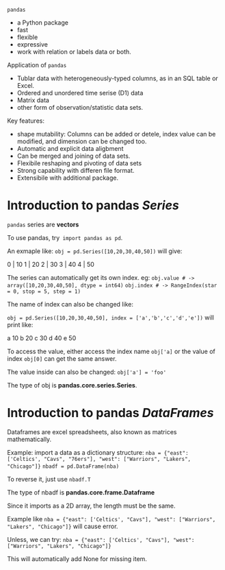 `pandas`
-   a Python package
-   fast
-   flexible
-   expressive
-   work with relation or labels data or both.

Application of `pandas`
- Tublar data with heterogeneously-typed columns, as in an SQL table or Excel.
- Ordered and unordered time serise (D1) data
- Matrix data
- other form of observation/statistic data sets.

Key features:
- shape mutability: Columns can be added or detele, index value can be modified, and dimension can be changed too. 
- Automatic and explicit data aligbment
- Can be merged and joining of data sets.
- Flexibile reshaping and pivoting of data sets
- Strong capability with differen file format.
- Extensibile with additional package.

# Introduction to pandas *Series*
`pandas` series are **vectors**

To use pandas, try` import pandas as pd`. 

An exmaple like: 
`obj = pd.Series([10,20,30,40,50])` 
will give:

0  | 10
1  | 20
2  | 30
3  | 40
4  | 50


The series can automatically get its own index.
eg:
`obj.value # -> array([10,20,30,40,50], dtype = int64)`
`obj.index # -> RangeIndex(star = 0, stop = 5, step = 1)`

The name of index can also be changed like:

`obj = pd.Series([10,20,30,40,50], index = ['a','b','c','d','e'])`
will print like:

a   10
b   20
c   30
d   40
e   50

To access the value, either access the index name `obj['a]`
or the value of index `obj[0]` can get the same answer.

The value inside can also be changed: `obj['a'] = 'foo'`

The type of obj is **pandas.core.series.Series**.

# Introduction to pandas *DataFrames*

Dataframes are excel spreadsheets, also known as matrices mathematically.

Example: import a data as a dictionary structure:
`nba = {"east": ['Celtics', "Cavs", "76ers"], "west": ["Warriors", "Lakers", "Chicago"]}`
`nbadf = pd.DataFrame(nba)`

To reverse it, just use `nbadf.T`

The type of nbadf is **pandas.core.frame.Dataframe**

Since it imports as a 2D array, the length must be the same.

Example like `nba = {"east": ['Celtics', "Cavs"], "west": ["Warriors", "Lakers", "Chicago"]}` will cause error.


Unless, we can try: `nba = {"east": ['Celtics', "Cavs"], "west": ["Warriors", "Lakers", "Chicago"]}`

This will automatically add None for missing item.

